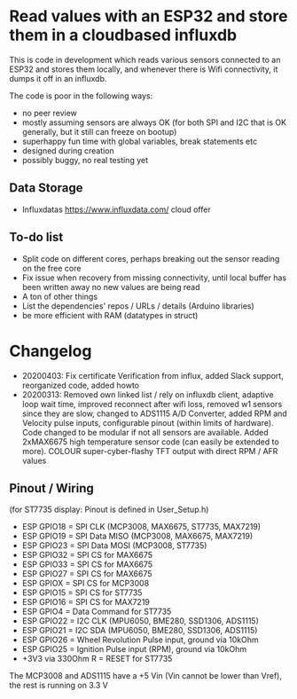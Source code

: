 # Read values with an ESP32 and store them in a cloudbased influxdb

This is code in development which reads various sensors connected to an ESP32 and stores them locally, and whenever there is Wifi connectivity, it dumps it off in an influxdb.

The code is poor in the following ways:

* no peer review
* mostly assuming sensors are always OK (for both SPI and I2C that is OK generally, but it still can freeze on bootup)
* superhappy fun time with global variables, break statements etc
* designed during creation
* possibly buggy, no real testing yet

## Data Storage

* Influxdatas https://www.influxdata.com/ cloud offer

## To-do list

* Split code on different cores, perhaps breaking out the sensor reading on the free core
* Fix issue when recovery from missing connectivity, until local buffer has been written away no new values are being read
* A ton of other things
* List the dependencies' repos / URLs / details (Arduino libraries)
* be more efficient with RAM (datatypes in struct)

# Changelog

* 20200403: Fix certificate Verification from influx, added Slack support, reorganized code, added howto
* 20200313: Removed own linked list / rely on influxdb client, adaptive loop wait time, improved reconnect after wifi loss, removed w1 sensors since they are slow, changed to ADS1115 A/D Converter, added RPM and Velocity pulse inputs, configurable pinout (within limits of hardware). Code changed to be modular if not all sensors are available. Added 2xMAX6675 high temperature sensor code (can easily be extended to more). COLOUR super-cyber-flashy TFT output with direct RPM / AFR values


## Pinout / Wiring

(for ST7735 display: Pinout is defined in User_Setup.h)

* ESP GPIO18 = SPI CLK (MCP3008, MAX6675, ST7735, MAX7219)
* ESP GPIO19 = SPI Data MISO (MCP3008, MAX6675, MAX7219)
* ESP GPIO23 = SPI Data MOSI (MCP3008, ST7735)
* ESP GPIO32  = SPI CS for MAX6675
* ESP GPIO33  = SPI CS for MAX6675
* ESP GPIO27  = SPI CS for MAX6675
* ESP GPIOX  = SPI CS for MCP3008
* ESP GPIO15 = SPI CS for ST7735
* ESP GPIO16 = SPI CS for MAX7219
* ESP GPIO4  = Data Command for ST7735
* ESP GPIO22 = I2C CLK (MPU6050, BME280, SSD1306, ADS1115)
* ESP GPIO21 = I2C SDA (MPU6050, BME280, SSD1306, ADS1115)
* ESP GPIO26 = Wheel Revolution Pulse input, ground via 10kOhm
* ESP GPIO25 = Ignition Pulse input (RPM), ground via 10kOhm
* +3V3 via 330Ohm R = RESET for ST7735

The MCP3008 and ADS1115 have a +5 Vin (Vin cannot be lower than Vref), the rest is running on 3.3 V

